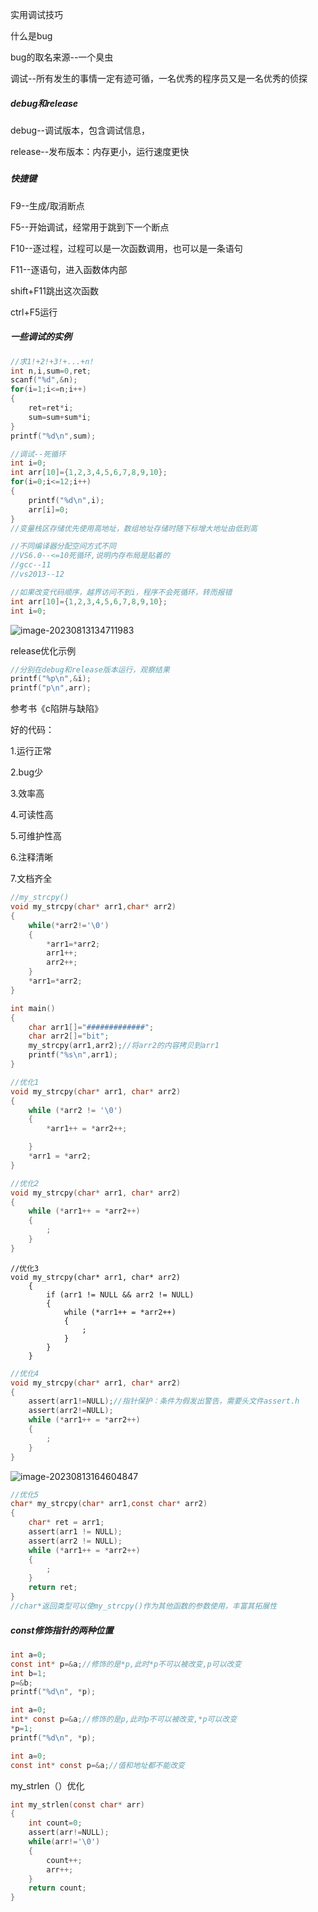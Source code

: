 实用调试技巧

什么是bug

bug的取名来源--一个臭虫

调试--所有发生的事情一定有迹可循，一名优秀的程序员又是一名优秀的侦探



##### debug和release

debug--调试版本，包含调试信息，

release--发布版本：内存更小，运行速度更快

##### 

##### **快捷键**

F9--生成/取消断点

F5--开始调试，经常用于跳到下一个断点

F10--逐过程，过程可以是一次函数调用，也可以是一条语句

F11--逐语句，进入函数体内部

shift+F11跳出这次函数

ctrl+F5运行



##### 一些调试的实例

```c
//求1!+2!+3!+...+n!
int n,i,sum=0,ret;
scanf("%d",&n);
for(i=1;i<=n;i++)
{
    ret=ret*i;
    sum=sum+sum*i;
}
printf("%d\n",sum);
```

```c
//调试--死循环
int i=0;
int arr[10]={1,2,3,4,5,6,7,8,9,10};
for(i=0;i<=12;i++)
{
    printf("%d\n",i);
    arr[i]=0;
}
//变量栈区存储优先使用高地址，数组地址存储时随下标增大地址由低到高

//不同编译器分配空间方式不同
//VS6.0--<=10死循环,说明内存布局是贴着的
//gcc--11
//vs2013--12

//如果改变代码顺序，越界访问不到i，程序不会死循环，转而报错
int arr[10]={1,2,3,4,5,6,7,8,9,10};
int i=0;
```

![image-20230813134711983](C:\Users\cyl\AppData\Roaming\Typora\typora-user-images\image-20230813134711983.png)



release优化示例

```c
//分别在debug和release版本运行，观察结果
printf("%p\n",&i);
printf("p\n",arr);
```









参考书《c陷阱与缺陷》





好的代码：

1.运行正常

2.bug少

3.效率高

4.可读性高

5.可维护性高

6.注释清晰

7.文档齐全

```c
//my_strcpy()
void my_strcpy(char* arr1,char* arr2)
{
    while(*arr2!='\0')
    {
        *arr1=*arr2;
        arr1++;
        arr2++;
    }
    *arr1=*arr2;
}

int main()
{
    char arr1[]="#############";
    char arr2[]="bit";
    my_strcpy(arr1,arr2);//将arr2的内容拷贝到arr1
    printf("%s\n",arr1);
}
```

```c
//优化1
void my_strcpy(char* arr1, char* arr2)
{
    while (*arr2 != '\0')
    {
        *arr1++ = *arr2++;

    }
    *arr1 = *arr2;
}
```

```c
//优化2
void my_strcpy(char* arr1, char* arr2)
{
    while (*arr1++ = *arr2++)
    {
        ;	
    }	
}
```

```
//优化3
void my_strcpy(char* arr1, char* arr2)
	{
		if (arr1 != NULL && arr2 != NULL)
		{
			while (*arr1++ = *arr2++)
			{
				;
			}
		}	
	}
```

```c
//优化4
void my_strcpy(char* arr1, char* arr2)
{
    assert(arr1!=NULL);//指针保护：条件为假发出警告，需要头文件assert.h
    assert(arr2!=NULL);
    while (*arr1++ = *arr2++)
    {
        ;	
    }	
}
```

![image-20230813164604847](C:\Users\cyl\AppData\Roaming\Typora\typora-user-images\image-20230813164604847.png)

```c
//优化5
char* my_strcpy(char* arr1,const char* arr2)
{
	char* ret = arr1;
	assert(arr1 != NULL);
	assert(arr2 != NULL);
	while (*arr1++ = *arr2++)
	{
		;
	}
	return ret;
}
//char*返回类型可以使my_strcpy()作为其他函数的参数使用，丰富其拓展性
```

##### const修饰指针的两种位置

```c
int a=0;
const int* p=&a;//修饰的是*p,此时*p不可以被改变,p可以改变
int b=1;
p=&b;
printf("%d\n", *p);
```

```c
int a=0;
int* const p=&a;//修饰的是p,此时p不可以被改变,*p可以改变
*p=1;
printf("%d\n", *p);
```

```c
int a=0;
const int* const p=&a;//值和地址都不能改变
```

my_strlen（）优化

```c
int my_strlen(const char* arr)
{
    int count=0;
    assert(arr!=NULL);
    while(arr!='\0')
    {
        count++;
        arr++;
    }
    return count;
}
```



